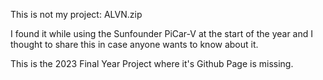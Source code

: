 This is not my project: ALVN.zip

I found it while using the Sunfounder PiCar-V at the start of the year and I thought to share this in case anyone wants to know about it.

This is the 2023 Final Year Project where it's Github Page is missing.